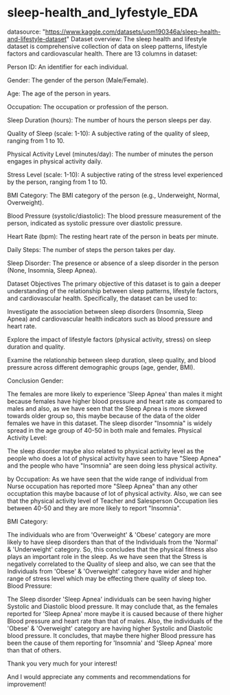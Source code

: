 # sleep-health_and_lyfestyle_EDA
datasource: "https://www.kaggle.com/datasets/uom190346a/sleep-health-and-lifestyle-dataset"
Dataset overview:
The sleep health and lifestyle dataset is comprehensive collection of data on sleep patterns, lifestyle factors and cardiovascular health. There are 13 columns in dataset:

Person ID: An identifier for each individual.

Gender: The gender of the person (Male/Female).

Age: The age of the person in years.

Occupation: The occupation or profession of the person.

Sleep Duration (hours): The number of hours the person sleeps per day.

Quality of Sleep (scale: 1-10): A subjective rating of the quality of sleep, ranging from 1 to 10.

Physical Activity Level (minutes/day): The number of minutes the person engages in physical activity daily.

Stress Level (scale: 1-10): A subjective rating of the stress level experienced by the person, ranging from 1 to 10.

BMI Category: The BMI category of the person (e.g., Underweight, Normal, Overweight).

Blood Pressure (systolic/diastolic): The blood pressure measurement of the person, indicated as systolic pressure over diastolic pressure.

Heart Rate (bpm): The resting heart rate of the person in beats per minute.

Daily Steps: The number of steps the person takes per day.

Sleep Disorder: The presence or absence of a sleep disorder in the person (None, Insomnia, Sleep Apnea).

Dataset Objectives
The primary objective of this dataset is to gain a deeper understanding of the relationship between sleep patterns, lifestyle factors, and cardiovascular health. Specifically, the dataset can be used to:

Investigate the association between sleep disorders (Insomnia, Sleep Apnea) and cardiovascular health indicators such as blood pressure and heart rate.

Explore the impact of lifestyle factors (physical activity, stress) on sleep duration and quality.

Examine the relationship between sleep duration, sleep quality, and blood pressure across different demographic groups (age, gender, BMI).

Conclusion
Gender:

The females are more likely to experience 'Sleep Apnea' than males it might because females have higher blood pressure and heart rate as compared to males and also, as we have seen that the Sleep Apnea is more skewed towards older group so, this maybe because of the data of the older females we have in this dataset.
The sleep disorder "Insomnia" is widely spread in the age group of 40-50 in both male and females.
Physical Activity Level:

The sleep disorder maybe also related to physical activity level as the people who does a lot of physical activity have seen to have "Sleep Apnea" and the people who have "Insomnia" are seen doing less physical activity.

by Occupation: As we have seen that the wide range of individual from Nurse occupation has reported more "Sleep Apnea" than any other occuptation this maybe bacause of lot of physical activity. Also, we can see that the physical activity level of Teacher and Salesperson Occupation lies between 40-50 and they are more likely to report "Insomnia".

BMI Category:

The individuals who are from 'Overweight' & 'Obese' category are more likely to have sleep disorders than that of the Individuals from the 'Normal' & 'Underweight' category. So, this concludes that the physical fitness also plays an important role in the sleep.
As we have seen that the Stress is negatively correlated to the Quality of sleep and also, we can see that the Individuals from 'Obese' & 'Overweight' category have wider and higher range of stress level which may be effecting there quality of sleep too.
Blood Pressure:

The Sleep disorder 'Sleep Apnea' individuals can be seen having higher Systolic and Diastolic blood pressure. It may conclude that, as the females reported for 'Sleep Apnea' more maybe it is caused because of there higher Blood pressure and heart rate than that of males.
Also, the individuals of the 'Obese' & 'Overweight' category are having higher Systolic and Diastolic blood pressure. It concludes, that maybe there higher Blood pressure has been the cause of them reporting for 'Insomnia' and 'Sleep Apnea' more than that of others.

Thank you very much for your interest!

And I would appreciate any comments and recommendations for improvement!
